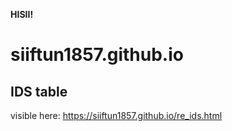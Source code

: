 **HISII!**

# siiftun1857.github.io
## IDS table
visible here: https://siiftun1857.github.io/re_ids.html
